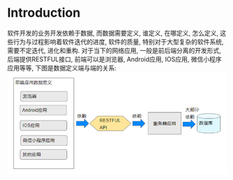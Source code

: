 # Introduction

软件开发的业务开发依赖于数据, 而数据需要定义, 谁定义, 在哪定义, 怎么定义, 这些行为与过程影响着软件迭代的进度, 软件的质量, 特别对于大型复杂的软件系统, 需要不定迭代, 进化和重构.
对于当下的网络应用, 一般是前后端分离的开发形式, 后端提供RESTFUL接口, 前端可以是浏览器, Android应用, IOS应用, 微信小程序应用等等, 下图是数据定义端与端的关系:
![](intro/interface_dependence.png)
